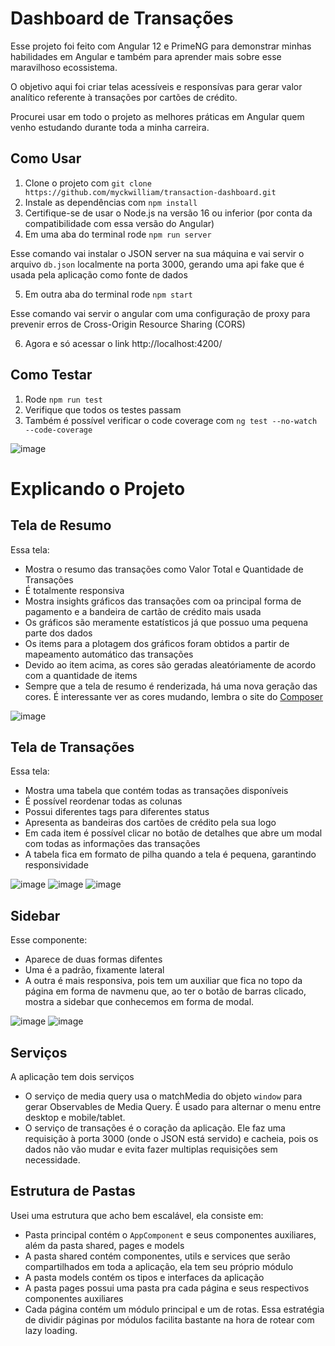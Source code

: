 # Dashboard de Transações

Esse projeto foi feito com Angular 12 e PrimeNG para demonstrar minhas habilidades em Angular e também para aprender mais sobre esse maravilhoso ecossistema.

O objetivo aqui foi criar telas acessíveis e responsívas para gerar valor analítico referente à transações por cartões de crédito. 

Procurei usar em todo o projeto as melhores práticas em Angular quem venho estudando durante toda a minha carreira.

## Como Usar

1. Clone o projeto com `git clone https://github.com/myckwilliam/transaction-dashboard.git`
2. Instale as dependências com `npm install`
3. Certifique-se de usar o Node.js na versão 16 ou inferior (por conta da compatibilidade com essa versão do Angular)
4. Em uma aba do terminal rode `npm run server`

Esse comando vai instalar o JSON server na sua máquina e vai servir o arquivo `db.json` localmente na porta 3000, gerando uma api fake que é usada pela aplicação como fonte de dados

5. Em outra aba do terminal rode `npm start`

Esse comando vai servir o angular com uma configuração de proxy para prevenir erros de Cross-Origin Resource Sharing (CORS)

6. Agora e só acessar o link http://localhost:4200/

## Como Testar

1. Rode `npm run test`
2. Verifique que todos os testes passam
3. Também é possível verificar o code coverage com `ng test --no-watch --code-coverage`

![image](https://github.com/myckwilliam/transaction-dashboard/assets/75875219/af84a7f4-1f3d-422d-b387-153c3c932ba5)

# Explicando o Projeto

## Tela de Resumo

Essa tela:

* Mostra o resumo das transações como Valor Total e Quantidade de Transações
* É totalmente responsiva
* Mostra insights gráficos das transações com oa principal forma de pagamento e a bandeira de cartão de crédito mais usada
* Os gráficos são meramente estatísticos já que possuo uma pequena parte dos dados
* Os items para a plotagem dos gráficos foram obtidos a partir de mapeamento automático das transações
* Devido ao item acima, as cores são geradas aleatóriamente de acordo com a quantidade de items
* Sempre que a tela de resumo é renderizada, há uma nova geração das cores. É interessante ver as cores mudando, lembra o site do [Composer](https://getcomposer.org/)

![image](https://github.com/myckwilliam/transaction-dashboard/assets/75875219/1ea63d70-e886-4f65-9463-8b7c98039571)

## Tela de Transações

Essa tela:

* Mostra uma tabela que contém todas as transações disponíveis
* É possível reordenar todas as colunas
* Possui diferentes tags para diferentes status
* Apresenta as bandeiras dos cartões de crédito pela sua logo
* Em cada item é possível clicar no botão de detalhes que abre um modal com todas as informações das transações
* A tabela fica em formato de pilha quando a tela é pequena, garantindo responsividade

![image](https://github.com/myckwilliam/transaction-dashboard/assets/75875219/340658b1-8760-4656-a023-67d951011cb6)
![image](https://github.com/myckwilliam/transaction-dashboard/assets/75875219/5ab6180f-e1d2-499f-bfa6-b69a22740d41)
![image](https://github.com/myckwilliam/transaction-dashboard/assets/75875219/3a4767b1-9c2a-4a2b-ac1d-889b2d3ee479)

## Sidebar

Esse componente:

* Aparece de duas formas difentes
* Uma é a padrão, fixamente lateral
* A outra é mais responsiva, pois tem um auxiliar que fica no topo da página em forma de navmenu que, ao ter o botão de barras clicado, mostra a sidebar que conhecemos em forma de modal.

![image](https://github.com/myckwilliam/transaction-dashboard/assets/75875219/6fb67ac0-4e70-424f-bab5-964f50fdb231)
![image](https://github.com/myckwilliam/transaction-dashboard/assets/75875219/12198c60-92b8-4cf9-ad47-4881b20658ff)

## Serviços

A aplicação tem dois serviços

* O serviço de media query usa o matchMedia do objeto `window` para gerar Observables de Media Query. É usado para alternar o menu entre desktop e mobile/tablet.
* O serviço de transações é o coração da aplicação. Ele faz uma requisição à porta 3000 (onde o JSON está servido) e cacheia, pois os dados não vão mudar e evita fazer multiplas requisições sem necessidade.

## Estrutura de Pastas

Usei uma estrutura que acho bem escalável, ela consiste em:

* Pasta principal contém o `AppComponent` e seus componentes auxiliares, além da pasta shared, pages e models
* A pasta shared contém componentes, utils e services que serão compartilhados em toda a aplicação, ela tem seu próprio módulo
* A pasta models contém os tipos e interfaces da aplicação
* A pasta pages possui uma pasta pra cada página e seus respectivos componentes auxiliares
* Cada página contém um módulo principal e um de rotas. Essa estratégia de dividir páginas por módulos facilita bastante na hora de rotear com lazy loading.











